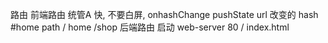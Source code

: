 路由
前端路由 统管A 快, 不要白屏, onhashChange
pushState url 改变的 hash  #home path /   home /shop
后端路由 启动 web-server 80  / index.html